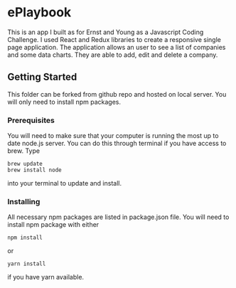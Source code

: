 # ePlaybook

This is an app I built as for Ernst and Young as a Javascript Coding Challenge. I used React and Redux libraries to create a responsive single page application. The application allows an user to see a list of companies and some data charts. They are able to add, edit and delete a company.

## Getting Started

This folder can be forked from github repo and hosted on local server. You will only need to install npm packages.

### Prerequisites

You will need to make sure that your computer is running the most up to date node.js server. You can do this through terminal if you have access to brew. Type

```
brew update
brew install node

```
into your terminal to update and install.

### Installing

All necessary npm packages are listed in package.json file. You will need to install npm package with either

```
npm install
```

or

```
yarn install
```

if you have yarn available.
